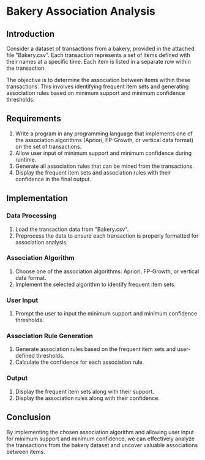 # Bakery Association Analysis

## Introduction

Consider a dataset of transactions from a bakery, provided in the attached file "Bakery.csv". Each transaction represents a set of items defined with their names at a specific time. Each item is listed in a separate row within the transaction.

The objective is to determine the association between items within these transactions. This involves identifying frequent item sets and generating association rules based on minimum support and minimum confidence thresholds.

## Requirements

1. Write a program in any programming language that implements one of the association algorithms (Apriori, FP-Growth, or vertical data format) on the set of transactions.
2. Allow user input of minimum support and minimum confidence during runtime.
3. Generate all association rules that can be mined from the transactions.
4. Display the frequent item sets and association rules with their confidence in the final output.

## Implementation

### Data Processing

1. Load the transaction data from "Bakery.csv".
2. Preprocess the data to ensure each transaction is properly formatted for association analysis.

### Association Algorithm

1. Choose one of the association algorithms: Apriori, FP-Growth, or vertical data format.
2. Implement the selected algorithm to identify frequent item sets.

### User Input

1. Prompt the user to input the minimum support and minimum confidence thresholds.

### Association Rule Generation

1. Generate association rules based on the frequent item sets and user-defined thresholds.
2. Calculate the confidence for each association rule.

### Output

1. Display the frequent item sets along with their support.
2. Display the association rules along with their confidence.

## Conclusion

By implementing the chosen association algorithm and allowing user input for minimum support and minimum confidence, we can effectively analyze the transactions from the bakery dataset and uncover valuable associations between items.

